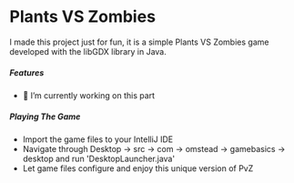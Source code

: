 # Plants VS Zombies


I made this project just for fun, it is a simple Plants VS Zombies game developed with the libGDX library in Java.

##### Features

- 🔭 I’m currently working on this part

##### Playing The Game
- Import the game files to your IntelliJ IDE
- Navigate through Desktop -> src -> com -> omstead -> gamebasics -> desktop and run 'DesktopLauncher.java'
- Let game files configure and enjoy this unique version of PvZ
